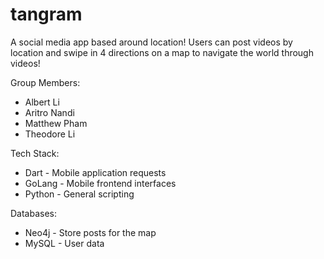 # tangram
A social media app based around location! Users can post videos by location and swipe in 4 directions on a map to navigate the world through videos!

Group Members:
* Albert Li
* Aritro Nandi
* Matthew Pham
* Theodore Li

Tech Stack:
* Dart - Mobile application requests
* GoLang - Mobile frontend interfaces
* Python - General scripting

Databases:
  * Neo4j - Store posts for the map
  * MySQL - User data
